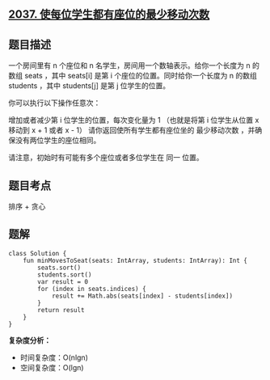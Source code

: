 ## [2037. 使每位学生都有座位的最少移动次数](https://leetcode.cn/problems/minimum-number-of-moves-to-seat-everyone/description/)

## 题目描述

一个房间里有 n 个座位和 n 名学生，房间用一个数轴表示。给你一个长度为 n 的数组 seats ，其中 seats[i] 是第 i 个座位的位置。同时给你一个长度为 n 的数组 students ，其中 students[j] 是第 j 位学生的位置。

你可以执行以下操作任意次：

增加或者减少第 i 位学生的位置，每次变化量为 1 （也就是将第 i 位学生从位置 x 移动到 x + 1 或者 x - 1）
请你返回使所有学生都有座位坐的 最少移动次数 ，并确保没有两位学生的座位相同。

请注意，初始时有可能有多个座位或者多位学生在 同一 位置。

## 题目考点

排序 + 贪心

## 题解
 
```
class Solution {
    fun minMovesToSeat(seats: IntArray, students: IntArray): Int {
        seats.sort()
        students.sort()
        var result = 0
        for (index in seats.indices) {
            result += Math.abs(seats[index] - students[index])
        }
        return result
    }
}
```

**复杂度分析：**

- 时间复杂度：O(nlgn)
- 空间复杂度：O(lgn) 
